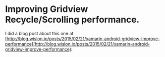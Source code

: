 # Improving Gridview Recycle/Scrolling performance. 

I did a blog post about this one at [http://blog.wislon.io/posts/2015/02/21/xamarin-android-gridview-improve-performance](http://blog.wislon.io/posts/2015/02/21/xamarin-android-gridview-improve-performance): 

